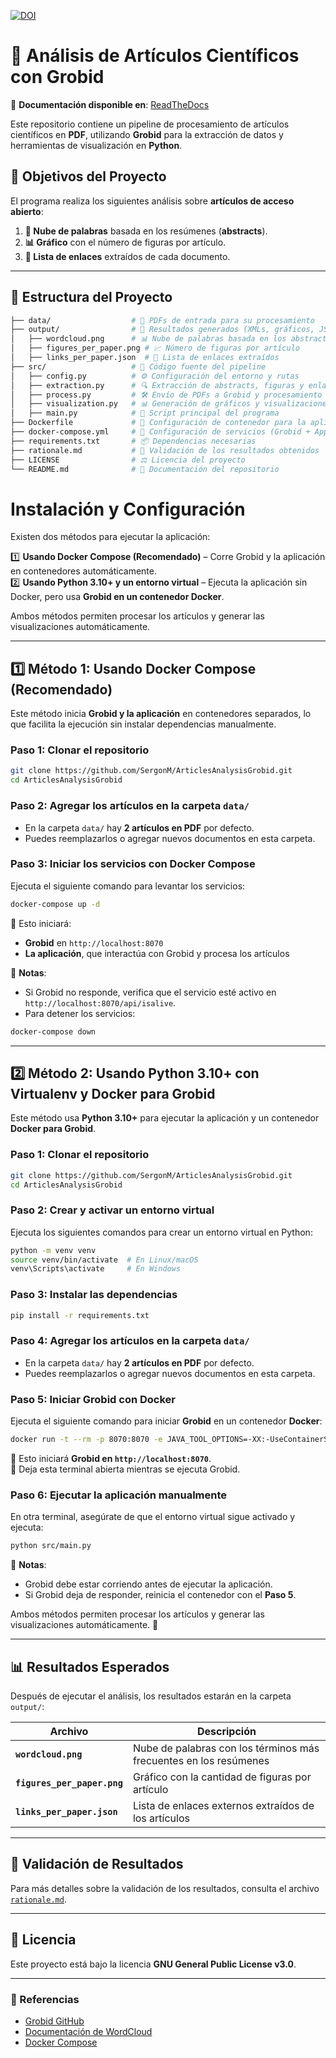 [![DOI](https://zenodo.org/badge/927833777.svg)](https://doi.org/10.5281/zenodo.14968794)
# 📝 Análisis de Artículos Científicos con Grobid


📖 **Documentación disponible en**: [ReadTheDocs](https://articlesanalysisgrobid.readthedocs.io/es/latest/)

Este repositorio contiene un pipeline de procesamiento de artículos científicos en **PDF**, utilizando **Grobid** para la extracción de datos y herramientas de visualización en **Python**.  

## 🚀 Objetivos del Proyecto  
El programa realiza los siguientes análisis sobre **artículos de acceso abierto**:  
1. **📌 Nube de palabras** basada en los resúmenes (**abstracts**).  
2. **📊 Gráfico** con el número de figuras por artículo.  
3. **🔗 Lista de enlaces** extraídos de cada documento.  

---

## 📁 Estructura del Proyecto  
```sh
├── data/                  # 📂 PDFs de entrada para su procesamiento  
├── output/                # 📂 Resultados generados (XMLs, gráficos, JSONs)  
│   ├── wordcloud.png      # 📊 Nube de palabras basada en los abstracts  
│   ├── figures_per_paper.png # 📈 Número de figuras por artículo  
│   ├── links_per_paper.json  # 🔗 Lista de enlaces extraídos  
├── src/                   # 📂 Código fuente del pipeline  
│   ├── config.py          # ⚙️ Configuración del entorno y rutas  
│   ├── extraction.py      # 🔍 Extracción de abstracts, figuras y enlaces  
│   ├── process.py         # 🛠️ Envío de PDFs a Grobid y procesamiento  
│   ├── visualization.py   # 📊 Generación de gráficos y visualizaciones  
│   ├── main.py            # 🚀 Script principal del programa  
├── Dockerfile             # 🐳 Configuración de contenedor para la aplicación  
├── docker-compose.yml     # 🐳 Configuración de servicios (Grobid + App)  
├── requirements.txt       # 📦 Dependencias necesarias  
├── rationale.md           # 📝 Validación de los resultados obtenidos  
├── LICENSE                # ⚖️ Licencia del proyecto  
└── README.md              # 📖 Documentación del repositorio  
```


# Instalación y Configuración

Existen dos métodos para ejecutar la aplicación:

1️⃣ **Usando Docker Compose (Recomendado)** – Corre Grobid y la aplicación en contenedores automáticamente.  
2️⃣ **Usando Python 3.10+ y un entorno virtual** – Ejecuta la aplicación sin Docker, pero usa **Grobid en un contenedor Docker**.

Ambos métodos permiten procesar los artículos y generar las visualizaciones automáticamente.

---

## 1️⃣ Método 1: Usando Docker Compose (Recomendado)

Este método inicia **Grobid y la aplicación** en contenedores separados, lo que facilita la ejecución sin instalar dependencias manualmente.

### **Paso 1: Clonar el repositorio**
```bash
git clone https://github.com/SergonM/ArticlesAnalysisGrobid.git
cd ArticlesAnalysisGrobid
```

### **Paso 2: Agregar los artículos en la carpeta `data/`**
- En la carpeta `data/` hay **2 artículos en PDF** por defecto.
- Puedes reemplazarlos o agregar nuevos documentos en esta carpeta.

### **Paso 3: Iniciar los servicios con Docker Compose**
Ejecuta el siguiente comando para levantar los servicios:

```bash
docker-compose up -d
```

🔹 Esto iniciará:  
- **Grobid** en `http://localhost:8070`  
- **La aplicación**, que interactúa con Grobid y procesa los artículos  

📌 **Notas**:
- Si Grobid no responde, verifica que el servicio esté activo en `http://localhost:8070/api/isalive`.
- Para detener los servicios:

```bash
docker-compose down
```

---

## 2️⃣ Método 2: Usando Python 3.10+ con Virtualenv y Docker para Grobid

Este método usa **Python 3.10+** para ejecutar la aplicación y un contenedor **Docker para Grobid**.

### **Paso 1: Clonar el repositorio**
```bash
git clone https://github.com/SergonM/ArticlesAnalysisGrobid.git
cd ArticlesAnalysisGrobid
```

### **Paso 2: Crear y activar un entorno virtual**
Ejecuta los siguientes comandos para crear un entorno virtual en Python:

```bash
python -m venv venv
source venv/bin/activate  # En Linux/macOS
venv\Scripts\activate     # En Windows
```

### **Paso 3: Instalar las dependencias**
```bash
pip install -r requirements.txt
```

### **Paso 4: Agregar los artículos en la carpeta `data/`**
- En la carpeta `data/` hay **2 artículos en PDF** por defecto.
- Puedes reemplazarlos o agregar nuevos documentos en esta carpeta.

### **Paso 5: Iniciar Grobid con Docker**
Ejecuta el siguiente comando para iniciar **Grobid** en un contenedor **Docker**:

```bash
docker run -t --rm -p 8070:8070 -e JAVA_TOOL_OPTIONS=-XX:-UseContainerSupport lfoppiano/grobid:0.8.1
```

🔹 Esto iniciará **Grobid en `http://localhost:8070`**.  
🔹 Deja esta terminal abierta mientras se ejecuta Grobid.

### **Paso 6: Ejecutar la aplicación manualmente**
En otra terminal, asegúrate de que el entorno virtual sigue activado y ejecuta:

```bash
python src/main.py
```

📌 **Notas**:
- Grobid debe estar corriendo antes de ejecutar la aplicación.
- Si Grobid deja de responder, reinicia el contenedor con el **Paso 5**.

Ambos métodos permiten procesar los artículos y generar las visualizaciones automáticamente. 🚀

---

## 📊 Resultados Esperados  
Después de ejecutar el análisis, los resultados estarán en la carpeta `output/`:

| Archivo | Descripción |
|---------|------------|
| **`wordcloud.png`** | Nube de palabras con los términos más frecuentes en los resúmenes |
| **`figures_per_paper.png`** | Gráfico con la cantidad de figuras por artículo |
| **`links_per_paper.json`** | Lista de enlaces externos extraídos de los artículos |

---

## 📄 Validación de Resultados  
Para más detalles sobre la validación de los resultados, consulta el archivo [`rationale.md`](rationale.md).  

---

## 📜 Licencia
Este proyecto está bajo la licencia **GNU General Public License v3.0**.  

---

### 🔗 Referencias  
- [Grobid GitHub](https://github.com/kermitt2/grobid)  
- [Documentación de WordCloud](https://github.com/amueller/word_cloud)  
- [Docker Compose](https://docs.docker.com/compose/)  
